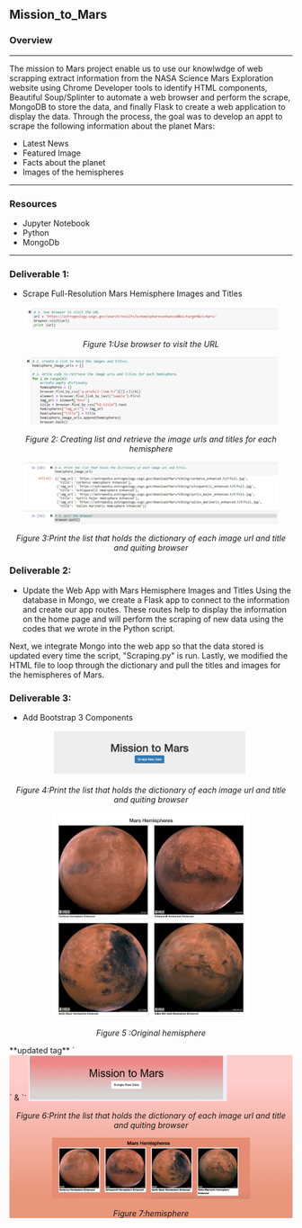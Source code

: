 ##  Mission_to_Mars
### Overview
---
The mission to Mars project enable us to use our knowlwdge of web scrapping extract information from the NASA Science Mars Exploration website using Chrome Developer tools to identify HTML components, Beautiful Soup/Splinter to automate a web browser and perform the scrape, MongoDB to store the data, and finally Flask to create a web application to display the data. Through the process, the goal was to develop an appt to scrape the following information about the planet Mars:

* Latest News
* Featured Image
* Facts about the planet
* Images of the hemispheres
---
### Resources
* Jupyter Notebook
* Python
* MongoDb
---

###  Deliverable 1: 
* Scrape Full-Resolution Mars Hemisphere Images and Titles

<p align="center">  
<img src="https://github.com/Tifarahani/Mission_to_Mars/blob/main/img/D1.1.png"  width="90%" height="90%">
</p>
<p align="center">  
<i>Figure 1:Use browser to visit the URL </i>
</p>
<p align="center">  
<img src="https://github.com/Tifarahani/Mission_to_Mars/blob/main/img/D1.2.3.png"  width="90%" height="90%">
</p>
<p align="center">  
<i>Figure 2: Creating list and retrieve the image urls and titles for each hemisphere </i>
</p>
<p align="center">  
<img src="https://github.com/Tifarahani/Mission_to_Mars/blob/main/img/D1.4..png"  width="90%" height="90%">
</p>
<p align="center">  
<i>Figure 3:Print the list that holds the dictionary of each image url and title and quiting browser </i>
</p>

### Deliverable 2:
* Update the Web App with Mars Hemisphere Images and Titles
Using the database in Mongo, we create a Flask app to connect to the information and create our app routes.
These routes help to display the information on the home page and will perform the scraping of new data using the codes that we wrote in the Python script.

Next, we integrate Mongo into the web app so that the data stored is updated every time the script, "Scraping.py" is run.
Lastly, we modified the HTML file to loop through the dictionary and pull the titles and images for the hemispheres of Mars.
### Deliverable 3: 
* Add Bootstrap 3 Components


<p align="center">  
<img src="https://github.com/Tifarahani/Mission_to_Mars/blob/main/img/Button_Original.png"  width="70%" height="70%">
</p>
<p align="center">  
<i>Figure 4:Print the list that holds the dictionary of each image url and title and quiting browser </i>
</p>


<p align="center">  
<img src="https://github.com/Tifarahani/Mission_to_Mars/blob/main/img/OrigHemiPhoto.png"  width="70%" height="70%">
</p>
<p align="center">  
<i>Figure 5 :Original hemisphere </i>
</p>
**updated tag**  `<div style="background:linear-gradient(to bottom, #ffcccc 15%, #e9967a 85%)!important" class="jumbotron text-center">` & `<a class="btn btn-default btn-lg">`


<img src="https://github.com/Tifarahani/Mission_to_Mars/blob/main/img/Button.png"  width="70%" height="70%">
</p>
<p align="center">  
<i>Figure 6:Print the list that holds the dictionary of each image url and title and quiting browser </i>
</p>

<p align="center"> 
<img src="https://github.com/Tifarahani/Mission_to_Mars/blob/main/img/hemisphere.png"  width="70%" height="70%">
</p>
<p align="center">  
<i>Figure 7:hemisphere </i>
</p>
